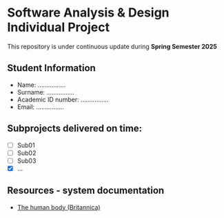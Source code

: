 # Software Analysis & Design Individual Project
This repository is under continuous update during **Spring Semester 2025**

## Student Information
* Name: ................
* Surname: ................
* Academic ID number: ................
* Email: ................

## Subprojects delivered on time:
- [ ] Sub01
- [ ] Sub02
- [ ] Sub03
- [x] ...

## Resources - system documentation
* [The human body (Britannica)](https://www.britannica.com/science/human-body)
